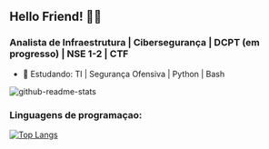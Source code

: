 ## Hello Friend! 👨‍💻
<markee>

 ### Analista de Infraestrutura | Cibersegurança | DCPT (em progresso) | NSE 1-2 | CTF
  
- 🌱 Estudando: TI | Segurança Ofensiva | Python | Bash 

![github-readme-stats](https://github-readme-stats-sigma-five.vercel.app/api?username=DuduOliiver&theme=dark&show_icons=true&include_all_commits=true&count_private=false)

### Linguagens de programaçao:

[![Top Langs](https://github-readme-stats.vercel.app/api/top-langs/?username=DuduOliiver&hide_progress=false&layout=compact&langs_count=10&theme=dark)](https://github.com/anuraghazra/github-readme-stats)
